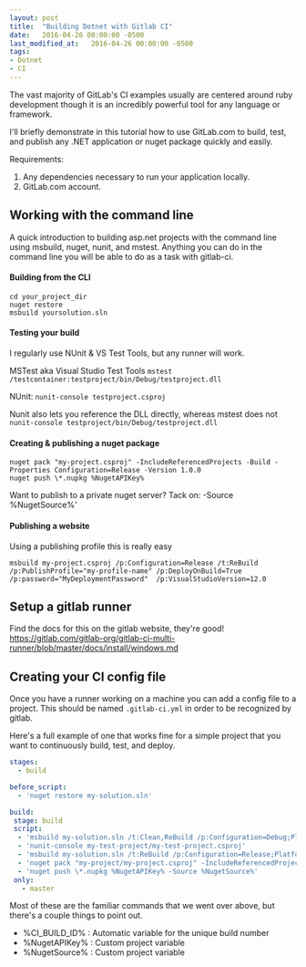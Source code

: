 ```yaml
---
layout: post
title:  "Building Dotnet with Gitlab CI"
date:   2016-04-26 00:00:00 -0500
last_modified_at:   2016-04-26 00:00:00 -0500
tags:
- Dotnet
- CI
---
```


The vast majority of GitLab's CI examples usually are centered around ruby development though it is an incredibly powerful tool for any language or framework.

I'll briefly demonstrate in this tutorial how to use GitLab.com to build, test, and publish any .NET application or nuget package quickly and easily.
<!--more-->
Requirements:

1. Any dependencies necessary to run your application locally.
2. GitLab.com account.

## Working with the command line
A quick introduction to building asp.net projects with the command line using msbuild, nuget, nunit, and mstest. Anything you can do in the command line you will be able to do as a task with gitlab-ci.

#### Building from the CLI

```shell
cd your_project_dir
nuget restore
msbuild yoursolution.sln
```

#### Testing your build
I regularly use NUnit & VS Test Tools, but any runner will work.

MSTest aka Visual Studio Test Tools
```mstest /testcontainer:testproject/bin/Debug/testproject.dll```

NUnit: ```nunit-console testproject.csproj```

Nunit also lets you reference the DLL directly, whereas mstest does not
```nunit-console testproject/bin/Debug/testproject.dll```

#### Creating & publishing a nuget package
```shell
nuget pack "my-project.csproj" -IncludeReferencedProjects -Build -Properties Configuration=Release -Version 1.0.0
nuget push \*.nupkg %NugetAPIKey%
```
Want to publish to a private nuget server? Tack on: -Source %NugetSource%'

#### Publishing a website
Using a publishing profile this is really easy
```shell
msbuild my-project.csproj /p:Configuration=Release /t:ReBuild /p:PublishProfile="my-profile-name" /p:DeployOnBuild=True /p:password="MyDeploymentPassword"  /p:VisualStudioVersion=12.0
```

## Setup a gitlab runner
Find the docs for this on the gitlab website, they're good!
https://gitlab.com/gitlab-org/gitlab-ci-multi-runner/blob/master/docs/install/windows.md

## Creating your CI config file
Once you have a runner working on a machine you can add a config file to a project. This should be named `.gitlab-ci.yml` in order to be recognized by gitlab.

Here's a full example of one that works fine for a simple project that you want to continuously build, test, and deploy.

```yml
stages:
  - build

before_script:
  - 'nuget restore my-solution.sln'

build:
 stage: build
 script:
  - 'msbuild my-solution.sln /t:Clean,ReBuild /p:Configuration=Debug;Platform="Any CPU"'
  - 'nunit-console my-test-project/my-test-project.csproj'
  - 'msbuild my-solution.sln /t:ReBuild /p:Configuration=Release;Platform="Any CPU"'
  - 'nuget pack "my-project/my-project.csproj" -IncludeReferencedProjects -Build -Properties Configuration=Release -Version 0.0.1.%CI_BUILD_ID%'
  - 'nuget push \*.nupkg %NugetAPIKey% -Source %NugetSource%'
 only:
   - master
```
Most of these are the familiar commands that we went over above, but there's a couple things to point out.
- %CI_BUILD_ID% : Automatic variable for the unique build number
- %NugetAPIKey% : Custom project variable
- %NugetSource% : Custom project variable
